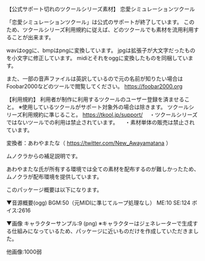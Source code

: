 【公式サポート切れのツクールシリーズ素材】
恋愛シミュレーションツクール

「恋愛シミュレーションツクール」は公式のサポートが終了しています。
このため、ツクールシリーズ利用規約に従えば、どのツクールでも素材を流用利用することが出来ます。

wavはoggに、bmpはpngに変換しています。
jpgは拡張子が大文字だったものを小文字に修正しています。
midiとそれをoggに変換したものを同梱しています。

また、一部の音声ファイルは英訳しているので元の名前が知りたい場合はFoobar2000などのツールで閲覧してください。
https://foobar2000.org

【利用規約】
利用者が制作に利用するツクールのユーザー登録を済ませること。
※使用しているツクールがサポート対象外の場合は除きます。
ツクールシリーズ利用規約に準じること。
https://tkool.jp/support/
　・ツクールシリーズではないツールでの利用は禁止されています。
　・素材単体の販売は禁止されています。

変換者：あわやまたな（ https://twitter.com/New_Awayamatana ）


ムノクラからの補足説明です。

あわやまたな氏が所有する環境では全ての素材を配布するのが難しかったため、ムノクラが配布環境を提供しています。

このパッケージ概要は以下になります。

▼音源概要(ogg)
BGM:50（元MIDIに準じてループ処理なし）
ME:10
SE:124
ボイス:2616


▼画像
キャラクターサンプル:9 (png)
※キャラクターはジェネレーターで生成する仕組みになっているため、パッケージに近いものだけを作成していただきました。

他画像:1000弱
